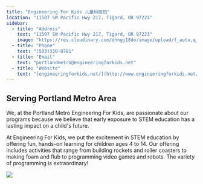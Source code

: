 ```yaml
---
title: "Engineering For Kids 儿童科技班"
location: "11507 SW Pacific Hwy 217, Tigard, OR 97223"
sidebar:
  - title: "Address"
    text: "11507 SW Pacific Hwy 217, Tigard, OR 97223"
    image: "https://res.cloudinary.com/dhngj18do/image/upload/f_auto,q_auto/v1/images/activities/e4klogo_ldbztdeu3mdmo9vdpvdi"
  - title: "Phone"
    text: "(503)330-8781"
  - title: "Email"
    text: "portlandmetro@engineeringforkids.net"
  - title: "Website"
    text: "[engineeringforkids.net/](http://www.engineeringforkids.net/Portlandmetro)"
---
```


## Serving Portland Metro Area

We, at the Portland Metro Engineering For Kids, are passionate about our programs because we believe that early exposure to STEM education has a lasting impact on a child's future.

At Engineering For Kids, we put the excitement in STEM education by offering fun, hands-on learning for children ages 4 to 14. Our offering includes activities that range from building rockets and roller coasters to making foam and flub to programming video games and robots. The variety of programming is extraordinary!

![](https://res.cloudinary.com/dhngj18do/image/upload/f_auto,q_auto/v1/images/activities/e4kpic_geyrl6ylxz7njis2vda2)
